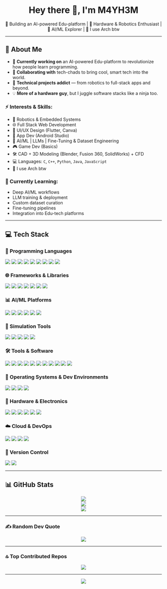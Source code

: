 <h1 align="center">Hey there 👋, I'm M4YH3M</h1>
<p align="center">🚀 Building an AI-powered Edu-platform | 🤖 Hardware & Robotics Enthusiast | 🧠 AI/ML Explorer | 🐧 I use Arch btw</p>

---

## 💫 About Me

- 🚧 **Currently working on** an AI-powered Edu-platform to revolutionize how people learn programming.
- 🤝 **Collaborating with** tech-chads to bring cool, smart tech into the world.
- 🔧 **Technical projects addict** — from robotics to full-stack apps and beyond.
- 💡 **More of a hardware guy**, but I juggle software stacks like a ninja too.

### ⚡ Interests & Skills:
- 🤖 Robotics & Embedded Systems  
- 🌐 Full Stack Web Development  
- 🎨 UI/UX Design (Flutter, Canva)  
- 📱 App Dev (Android Studio)  
- 🧠 AI/ML | LLMs | Fine-Tuning & Dataset Engineering  
- 🎮 Game Dev (Basics)  
- 🛠️ CAD + 3D Modeling (Blender, Fusion 360, SolidWorks) + CFD  
- 💻 Languages: `C`, `C++`, `Python`, `Java`, `JavaScript`  
- 🐧 I use Arch btw

### 🌱 Currently Learning:
- Deep AI/ML workflows  
- LLM training & deployment  
- Custom dataset curation  
- Fine-tuning pipelines  
- Integration into Edu-tech platforms  

---
## 💻 Tech Stack

### 🧠 Programming Languages
<p>
  <img src="https://img.shields.io/badge/C-00599C?style=for-the-badge&logo=c&logoColor=white" />
  <img src="https://img.shields.io/badge/C++-00599C?style=for-the-badge&logo=c%2B%2B&logoColor=white" />
  <img src="https://img.shields.io/badge/Python-3670A0?style=for-the-badge&logo=python&logoColor=ffdd54" />
  <img src="https://img.shields.io/badge/Java-ED8B00?style=for-the-badge&logo=java&logoColor=white" />
  <img src="https://img.shields.io/badge/JavaScript-F7DF1E?style=for-the-badge&logo=javascript&logoColor=black" />
  <img src="https://img.shields.io/badge/Bash-121011?style=for-the-badge&logo=gnu-bash&logoColor=white" />
  <img src="https://img.shields.io/badge/HTML5-E34F26?style=for-the-badge&logo=html5&logoColor=white" />
  <img src="https://img.shields.io/badge/CSS3-1572B6?style=for-the-badge&logo=css3&logoColor=white" />
  <img src="https://img.shields.io/badge/Swift-FA7343?style=for-the-badge&logo=swift&logoColor=white" />
</p>

### 🌐 Frameworks & Libraries
<p>
  <img src="https://img.shields.io/badge/Flutter-02569B?style=for-the-badge&logo=flutter&logoColor=white" />
  <img src="https://img.shields.io/badge/Firebase-FFCA28?style=for-the-badge&logo=firebase&logoColor=black" />
  <img src="https://img.shields.io/badge/ROS-22314E?style=for-the-badge&logo=ros&logoColor=white" />
  <img src="https://img.shields.io/badge/OpenCV-5C3EE8?style=for-the-badge&logo=opencv&logoColor=white" />
  <img src="https://img.shields.io/badge/TensorFlow-FF6F00?style=for-the-badge&logo=tensorflow&logoColor=white" />
  <img src="https://img.shields.io/badge/PyTorch-EE4C2C?style=for-the-badge&logo=pytorch&logoColor=white" />
  <img src="https://img.shields.io/badge/YOLO-00FFFF?style=for-the-badge&logo=data:image/svg+xml;base64,&logoColor=black" />
</p>

### 📊 AI/ML Platforms
<p>
  <img src="https://img.shields.io/badge/Jupyter-F37626?style=for-the-badge&logo=jupyter&logoColor=white" />
  <img src="https://img.shields.io/badge/Google%20Colab-F9AB00?style=for-the-badge&logo=google-colab&logoColor=white" />
  <img src="https://img.shields.io/badge/Hugging%20Face-FFD21F?style=for-the-badge&logo=huggingface&logoColor=black" />
  <img src="https://img.shields.io/badge/Weights%20&%20Biases-FFBE00?style=for-the-badge&logo=wandb&logoColor=black" />
  <img src="https://img.shields.io/badge/Kaggle-20BEFF?style=for-the-badge&logo=kaggle&logoColor=white" />
  <img src="https://img.shields.io/badge/Anaconda-44A833?style=for-the-badge&logo=anaconda&logoColor=white" />
</p>

### 🧪 Simulation Tools
<p>
  <img src="https://img.shields.io/badge/Blender-F5792A?style=for-the-badge&logo=blender&logoColor=white" />
  <img src="https://img.shields.io/badge/Gazebo-2C5E9E?style=for-the-badge&logo=ros&logoColor=white" />
  <img src="https://img.shields.io/badge/Unity-000000?style=for-the-badge&logo=unity&logoColor=white" />
  <img src="https://img.shields.io/badge/Unreal%20Engine-313131?style=for-the-badge&logo=unrealengine&logoColor=white" />
  <img src="https://img.shields.io/badge/NVIDIA%20Omniverse-76B900?style=for-the-badge&logo=nvidia&logoColor=white" />
</p>

### 🛠️ Tools & Software
<p>
  <img src="https://img.shields.io/badge/Fusion%20360-FAA21B?style=for-the-badge&logo=autodesk&logoColor=white" />
  <img src="https://img.shields.io/badge/SolidWorks-E22127?style=for-the-badge&logo=solidworks&logoColor=white" />
  <img src="https://img.shields.io/badge/Android%20Studio-3DDC84?style=for-the-badge&logo=android-studio&logoColor=white" />
  <img src="https://img.shields.io/badge/VS%20Code-007ACC?style=for-the-badge&logo=visual-studio-code&logoColor=white" />
  <img src="https://img.shields.io/badge/Visual%20Studio%202022-5C2D91?style=for-the-badge&logo=visual-studio&logoColor=white" />
  <img src="https://img.shields.io/badge/WebStorm-000000?style=for-the-badge&logo=webstorm&logoColor=white" />
  <img src="https://img.shields.io/badge/PyCharm-000000?style=for-the-badge&logo=pycharm&logoColor=white" />
  <img src="https://img.shields.io/badge/CLion-000000?style=for-the-badge&logo=clion&logoColor=white" />
  <img src="https://img.shields.io/badge/IntelliJ%20IDEA-000000?style=for-the-badge&logo=intellij-idea&logoColor=white" />
  <img src="https://img.shields.io/badge/DaVinci%20Resolve-FFDB00?style=for-the-badge&logo=blackmagicdesign&logoColor=black" />
  <img src="https://img.shields.io/badge/Discord-5865F2?style=for-the-badge&logo=discord&logoColor=white" />
</p>

### 🐧 Operating Systems & Dev Environments
<p>
  <img src="https://img.shields.io/badge/Arch%20Linux-1793D1?style=for-the-badge&logo=arch-linux&logoColor=white" />
  <img src="https://img.shields.io/badge/Debian-A81D33?style=for-the-badge&logo=debian&logoColor=white" />
  <img src="https://img.shields.io/badge/Kali%20Linux-557C94?style=for-the-badge&logo=kalilinux&logoColor=white" />
  <img src="https://img.shields.io/badge/Hyprland-00ADB5?style=for-the-badge&logo=wayland&logoColor=white" />
</p>

### 🔌 Hardware & Electronics
<p>
  <img src="https://img.shields.io/badge/Jetson%20Nano-76B900?style=for-the-badge&logo=nvidia&logoColor=white" />
  <img src="https://img.shields.io/badge/Raspberry%20Pi%204-B22846?style=for-the-badge&logo=raspberry-pi&logoColor=white" />
  <img src="https://img.shields.io/badge/Raspberry%20Pi%205-B22846?style=for-the-badge&logo=raspberry-pi&logoColor=white" />
  <img src="https://img.shields.io/badge/Raspberry%20Pi%20Zero-B22846?style=for-the-badge&logo=raspberry-pi&logoColor=white" />
  <img src="https://img.shields.io/badge/Arduino%20UNO%20R3-00979D?style=for-the-badge&logo=arduino&logoColor=white" />
  <img src="https://img.shields.io/badge/Arduino%20UNO%20R4-00979D?style=for-the-badge&logo=arduino&logoColor=white" />
</p>

### ☁️ Cloud & DevOps
<p>
  <img src="https://img.shields.io/badge/GitHub%20Actions-2088FF?style=for-the-badge&logo=github-actions&logoColor=white" />
  <img src="https://img.shields.io/badge/Docker-2496ED?style=for-the-badge&logo=docker&logoColor=white" />
  <img src="https://img.shields.io/badge/Firebase-FFCA28?style=for-the-badge&logo=firebase&logoColor=black" />
  <img src="https://img.shields.io/badge/GCP-4285F4?style=for-the-badge&logo=google-cloud&logoColor=white" />
</p>

### 🔧 Version Control
<p>
  <img src="https://img.shields.io/badge/Git-F05032?style=for-the-badge&logo=git&logoColor=white" />
  <img src="https://img.shields.io/badge/GitHub-181717?style=for-the-badge&logo=github&logoColor=white" />
</p>

---

## 📊 GitHub Stats

<p align="center">
  <img src="https://github-readme-stats.vercel.app/api?username=M4YH3M-DEV&theme=dark&hide_border=true&include_all_commits=true&count_private=true" />
  <br/>
  <img src="https://nirzak-streak-stats.vercel.app/?user=M4YH3M-DEV&theme=dark&hide_border=true" />
  <br/>
  <img src="https://github-readme-stats.vercel.app/api/top-langs/?username=M4YH3M-DEV&theme=dark&hide_border=true&layout=compact" />
</p>

---

### ✍️ Random Dev Quote
<p align="center">
  <img src="https://quotes-github-readme.vercel.app/api?type=horizontal&theme=radical" />
</p>

---

### 🔝 Top Contributed Repos
<p align="center">
  <img src="https://github-contributor-stats.vercel.app/api?username=M4YH3M-DEV&limit=5&theme=dark&combine_all_yearly_contributions=true"/>
</p>

---

<p align="center">
  <a href="https://visitcount.itsvg.in">
    <img src="https://visitcount.itsvg.in/api?id=M4YH3M-DEV&icon=0&color=0" />
  </a>
</p>
